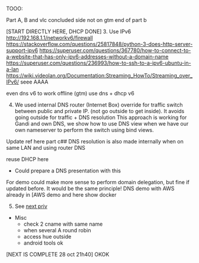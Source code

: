 TOOO:

Part A, B and vlc concluded
side not on gtm end of part b 

[START DIRECTLY HERE, DHCP DONE]
3. Use IPv6 
http://192.168.1.1/networkv6/firewall
https://stackoverflow.com/questions/25817848/python-3-does-http-server-support-ipv6
https://superuser.com/questions/367780/how-to-connect-to-a-website-that-has-only-ipv6-addresses-without-a-domain-name
https://superuser.com/questions/236993/how-to-ssh-to-a-ipv6-ubuntu-in-a-lan
https://wiki.videolan.org/Documentation:Streaming_HowTo/Streaming_over_IPv6/
seee  AAAA

even  dns v6 to work offline (gtm)
use dns  + dhcp v6

4. We used internal DNS router (Internet Box) override for traffic switch between public and private IP.
(not go outside to get inside).
It avoids going outside for traffic + DNS resolution
This approach is working for Gandi and own DNS, we  show how to use DNS view when we have our own nameserver to perform the switch using bind views.


Update ref here part c## DNS resolution is also made internally when on same LAN and using router DNS

reuse DHCP here
- Could prepare a DNS presentation with this 

For demo could make more sense to perform domain delegation, but fine if updated before.
It would be the same principle!
DNS demo with AWS already in [AWS demo and here show docker

5. See [next priv](./next_private.md)

- Misc
    - check 2 cname with same name
    - when several A round robin
    - access hue outside    
    - android tools ok
    
[NEXT IS COMPLETE 28 oct 21h40] OKOK